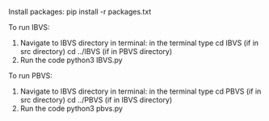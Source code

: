Install packages:
    pip install -r packages.txt

    
To run IBVS:
1.  Navigate to IBVS directory in terminal:
        in the terminal type
         cd IBVS        (if in src directory)
         cd ../IBVS     (if in PBVS directory)
2.  Run the code
        python3 IBVS.py


To run PBVS:
1.  Navigate to IBVS directory in terminal:
        in the terminal type
         cd PBVS        (if in src directory)
         cd ../PBVS     (if in IBVS directory)
2.  Run the code
        python3 pbvs.py
